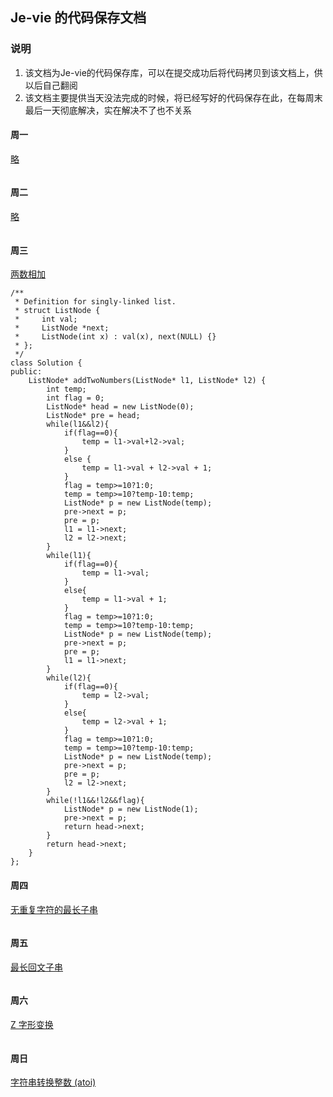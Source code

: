 ## Je-vie 的代码保存文档
### 说明
1. 该文档为Je-vie的代码保存库，可以在提交成功后将代码拷贝到该文档上，供以后自己翻阅  
2. 该文档主要提供当天没法完成的时候，将已经写好的代码保存在此，在每周末最后一天彻底解决，实在解决不了也不关系
#### 周一
[略]()
```

```
#### 周二
[略]()
```

```
#### 周三
[两数相加](https://leetcode-cn.com/problems/add-two-numbers/)
```
/**
 * Definition for singly-linked list.
 * struct ListNode {
 *     int val;
 *     ListNode *next;
 *     ListNode(int x) : val(x), next(NULL) {}
 * };
 */
class Solution {
public:
    ListNode* addTwoNumbers(ListNode* l1, ListNode* l2) {
        int temp;
        int flag = 0;
        ListNode* head = new ListNode(0);
        ListNode* pre = head;
        while(l1&&l2){
            if(flag==0){
                temp = l1->val+l2->val;
            }
            else {
                temp = l1->val + l2->val + 1;
            }
            flag = temp>=10?1:0;
            temp = temp>=10?temp-10:temp;
            ListNode* p = new ListNode(temp);
            pre->next = p;
            pre = p;
            l1 = l1->next;
            l2 = l2->next;
        }
        while(l1){
            if(flag==0){
                temp = l1->val;
            }
            else{
                temp = l1->val + 1;
            }
            flag = temp>=10?1:0;
            temp = temp>=10?temp-10:temp;
            ListNode* p = new ListNode(temp);
            pre->next = p;
            pre = p;
            l1 = l1->next;
        }
        while(l2){
            if(flag==0){
                temp = l2->val;
            }
            else{
                temp = l2->val + 1;
            }
            flag = temp>=10?1:0;
            temp = temp>=10?temp-10:temp;
            ListNode* p = new ListNode(temp);
            pre->next = p;
            pre = p;
            l2 = l2->next;
        }
        while(!l1&&!l2&&flag){
            ListNode* p = new ListNode(1);
            pre->next = p;
            return head->next;
        }
        return head->next;
    }
};
```
#### 周四
[无重复字符的最长子串](https://leetcode-cn.com/problems/longest-substring-without-repeating-characters/)
```

```
#### 周五
[最长回文子串](https://leetcode-cn.com/problems/longest-palindromic-substring/)
```

```
#### 周六
[Z 字形变换](https://leetcode-cn.com/problems/zigzag-conversion/)
```

```
#### 周日
[字符串转换整数 (atoi)](https://leetcode-cn.com/problems/string-to-integer-atoi/)
```

```
